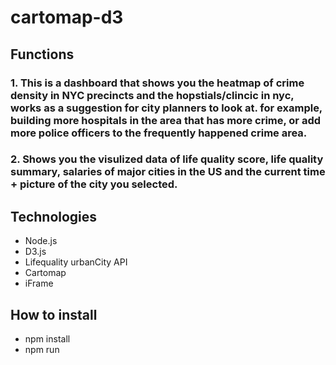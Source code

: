# cartomap-d3
## Functions

### 1. This is a dashboard that shows you the heatmap of crime density in NYC precincts and the hopstials/clincic in nyc, works as a suggestion for city planners to look at. for example, building more hospitals in the area that has more crime, or add more police officers to the frequently happened  crime area.

### 2. Shows you the visulized data of life quality score, life quality summary, salaries of major cities in the US and the current time + picture of the city you selected.


## Technologies
* Node.js
* D3.js
* Lifequality urbanCity API
* Cartomap
* iFrame

## How to install
* npm install
* npm run 



